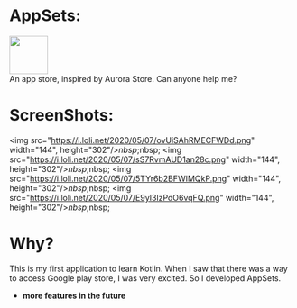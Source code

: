 # AppSets:
<img src="https://i.loli.net/2020/04/30/kWQH2nTSPXVed4B.png" width="68" height="68"/><br>
An app store, inspired by Aurora Store. Can anyone help me?
# ScreenShots:
<img src="https://i.loli.net/2020/05/07/ovUiSAhRMECFWDd.png" width="144", height="302"/>$nbsp;$nbsp;
<img src="https://i.loli.net/2020/05/07/sS7RvmAUD1an28c.png" width="144", height="302"/>$nbsp;$nbsp;
<img src="https://i.loli.net/2020/05/07/5TYr6b2BFWIMQkP.png" width="144", height="302"/>$nbsp;$nbsp;
<img src="https://i.loli.net/2020/05/07/E9yI3lzPdO6vqFQ.png" width="144", height="302"/>$nbsp;$nbsp;
# Why?
This is my first application to learn Kotlin. When I saw that there was a way to access Google play store, I was very excited. So I developed AppSets.
* **more features in the future**

